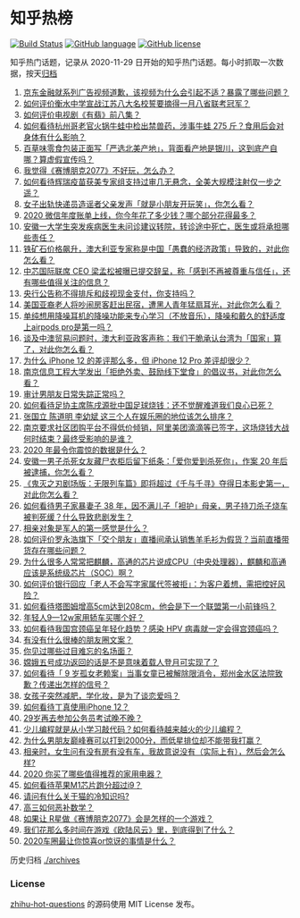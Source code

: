 # 知乎热榜
[![Build Status](https://github.com/ToWeLong/zhihu-hot-questions/workflows/CI/badge.svg)](https://github.com/ToWeLong/zhihu-hot-questions/actions)
[![GitHub language](https://img.shields.io/badge/language-golang-orange.svg)](https://golang.org/)
[![GitHub license](https://img.shields.io/github/license/ToWeLong/zhihu-hot-questions)](https://github.com/ToWeLong/zhihu-hot-questions/blob/main/LICENSE)

知乎热门话题，记录从 2020-11-29 日开始的知乎热门话题。每小时抓取一次数据，按天[归档](./archives)

<!-- BEGIN -->

1. [京东金融就系列广告视频道歉，该视频为什么会引起不适？暴露了哪些问题？](https://www.zhihu.com/question/434812647)
1. [如何评价衡水中学宣战江苏八大名校誓要摘得一月八省联考冠军？](https://www.zhihu.com/question/434940763)
1. [如何评价电视剧《有翡》前八集？](https://www.zhihu.com/question/434961707)
1. [如何看待杭州哥老官火锅牛蛙中检出禁兽药，涉事牛蛙 275 斤？食用后会对身体有什么影响？](https://www.zhihu.com/question/435097919)
1. [百草味零食包装正面写「严选北美产地」，背面看产地是银川，这到底产自哪？算虚假宣传吗？](https://www.zhihu.com/question/435073528)
1. [我觉得《赛博朋克2077》不好玩，怎么办？](https://www.zhihu.com/question/434263653)
1. [如何看待辉瑞疫苗获美专家组支持过审几无悬念，全美大规模注射仅一步之遥？](https://www.zhihu.com/question/434360924)
1. [女子出轨快递员造谣者父亲发声「就是小朋友开玩笑」，你怎么看？](https://www.zhihu.com/question/435077717)
1. [2020 微信年度账单上线，你今年花了多少钱？哪个部分花得最多？](https://www.zhihu.com/question/435092624)
1. [安徽一大学生突发疾病医生未问诊建议转院，转诊途中死亡，医生或将承担哪些责任？](https://www.zhihu.com/question/435050855)
1. [铁矿石价格飙升，澳大利亚专家称是中国「愚蠢的经济政策」导致的，对此你怎么看？](https://www.zhihu.com/question/434969935)
1. [中芯国际联席 CEO 梁孟松被曝已提交辞呈，称「感到不再被尊重与信任」，还有哪些值得关注的信息？](https://www.zhihu.com/question/435048793)
1. [央行公告称不得排斥和歧视现金支付，你支持吗？](https://www.zhihu.com/question/434960613)
1. [美国亚裔老人将吵闹房客赶出民宿，遭黑人青年猛扇耳光，对此你怎么看？](https://www.zhihu.com/question/435065211)
1. [单纯想用降噪耳机的降噪功能来专心学习（不放音乐），降噪和戴久的舒适度上airpods pro是第一吗？](https://www.zhihu.com/question/419647605)
1. [谈及中澳贸易问题时，澳大利亚政客声称：我们干脆承认台湾为「国家」算了，对此你怎么看？](https://www.zhihu.com/question/435103691)
1. [为什么 iPhone 12 的差评那么多，但 iPhone 12 Pro 差评却很少？](https://www.zhihu.com/question/428757527)
1. [南京信息工程大学发出「拒绝外卖、鼓励线下堂食」的倡议书，对此你怎么看？](https://www.zhihu.com/question/434950443)
1. [审计男朋友日常失踪正常吗？](https://www.zhihu.com/question/433758023)
1. [如何看待足协主席陈戌源批中国足球烧钱：还不觉醒难道我们良心已死？](https://www.zhihu.com/question/434913230)
1. [张国立 陈道明 李幼斌 这三个人在娱乐圈的地位该怎么排序？](https://www.zhihu.com/question/38604238)
1. [南京要求社区团购平台不得低价倾销，阿里美团滴滴等已签字，这场烧钱大战何时结束？最终受影响的是谁？](https://www.zhihu.com/question/434934109)
1. [2020 年最令你震惊的数据是什么？](https://www.zhihu.com/question/434916562)
1. [安徽一男子杀死女友藏尸衣柜后留下纸条：「爱你爱到杀死你」，作案 20 年后被逮捕，你怎么看？](https://www.zhihu.com/question/435102114)
1. [《鬼灭之刃剧场版：无限列车篇》即将超过《千与千寻》夺得日本影史第一，对此你怎么看？](https://www.zhihu.com/question/434939139)
1. [如何看待男子家暴妻子 38 年，因不满儿子「袒护」母亲，男子持刀杀子烧车被判死缓？什么导致悲剧发生？](https://www.zhihu.com/question/435098025)
1. [相亲对象是军人的第一感觉是什么？](https://www.zhihu.com/question/434909037)
1. [如何评价罗永浩旗下「交个朋友」直播间承认销售羊毛衫为假货？当前直播带货存在哪些问题？](https://www.zhihu.com/question/434966550)
1. [为什么很多人常常把麒麟，高通的芯片说成CPU（中央处理器），麒麟和高通应该是系统级芯片（SOC）啊？](https://www.zhihu.com/question/308569054)
1. [如何评价银行回应「老人不会写字家属代签被拒」：为客户着想，需把控好风险？](https://www.zhihu.com/question/434956427)
1. [如何看待塔图姆增高5cm达到208cm，他会是下一个联盟第一小前锋吗？](https://www.zhihu.com/question/434842565)
1. [年轻人9—12w家用轿车买哪个好？](https://www.zhihu.com/question/60931583)
1. [如何看待我国宫颈癌呈年轻化趋势？感染 HPV 病毒就一定会得宫颈癌吗？](https://www.zhihu.com/question/434917483)
1. [有没有什么很棒的朋友圈文案？](https://www.zhihu.com/question/314092494)
1. [你见过哪些过目难忘的名场面？](https://www.zhihu.com/question/427425202)
1. [嫦娥五号成功返回的话是不是意味着载人登月可实现了？](https://www.zhihu.com/question/431876088)
1. [如何看待「 9 岁孤女老赖案」当事女童已被解除限消令，郑州金水区法院致歉？传递出怎样的信号？](https://www.zhihu.com/question/435045157)
1. [女孩子突然减肥，学化妆，是为了谈恋爱吗？](https://www.zhihu.com/question/399006202)
1. [如何看待丁真使用iPhone 12？](https://www.zhihu.com/question/434592793)
1. [29岁再去参加公务员考试晚不晚？](https://www.zhihu.com/question/320494343)
1. [少儿编程就是从小学习敲代码？如何看待越来越火的少儿编程？](https://www.zhihu.com/question/434027506)
1. [为什么男朋友巅峰赛可以打到2000分，而低星排位却不能带我打赢？](https://www.zhihu.com/question/427402990)
1. [相亲时，女生问有没有房有没有车，我故意说没有（实际上有），然后会怎么样?](https://www.zhihu.com/question/303926395)
1. [2020 你买了哪些值得推荐的家用电器？](https://www.zhihu.com/question/434098594)
1. [如何看待苹果M1芯片跑分超过i9？](https://www.zhihu.com/question/429951450)
1. [请问有什么关于猫的冷知识吗?](https://www.zhihu.com/question/54972544)
1. [高三如何恶补数学？](https://www.zhihu.com/question/27285776)
1. [如果让 R星做《赛博朋克2077》会是怎样的一个游戏？](https://www.zhihu.com/question/434935063)
1. [我们花那么多时间在游戏《欧陆风云》里，到底得到了什么？](https://www.zhihu.com/question/432099948)
1. [2020车圈最让你惊喜or惊讶的事情是什么？](https://www.zhihu.com/question/434769033)

<!-- END -->

历史归档 [./archives](./archives)


### License
[zhihu-hot-questions](https://github.com/towelong/zhihu-hot-questions) 的源码使用 MIT License 发布。